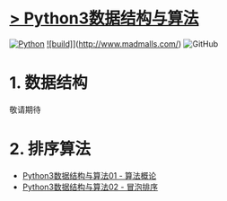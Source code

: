 # [> Python3数据结构与算法](http://www.madmalls.com/blog/category/data-structures-and-algorithms-in-python3/)


[![Python](https://img.shields.io/badge/python-v3.4%2B-blue.svg)](https://www.python.org/)
[![build]](https://img.shields.io/badge/build-passing-green.svg)](http://www.madmalls.com/)
![GitHub](https://img.shields.io/github/license/mashape/apistatus.svg)


# 1. 数据结构

敬请期待


# 2. 排序算法

- [Python3数据结构与算法01 - 算法概论](http://www.madmalls.com/blog/post/algorithm-introduction/)
- [Python3数据结构与算法02 - 冒泡排序](http://www.madmalls.com/blog/post/bubble-sort-algorithm/)